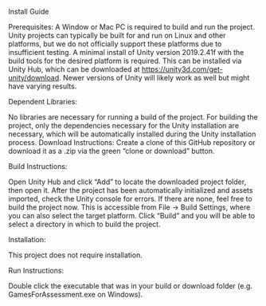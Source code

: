 Install Guide

Prerequisites:
A Window or Mac PC is required to build and run the project. Unity projects can typically be built for and run on Linux and other platforms, but we do not officially support these platforms due to insufficient testing.
A minimal install of Unity version 2019.2.41f with the build tools for the desired platform is required. This can be installed via Unity Hub, which can be downloaded at https://unity3d.com/get-unity/download. Newer versions of Unity will likely work as well but might have varying results.

Dependent Libraries:

No libraries are necessary for running a build of the project. For building the project, only the dependencies necessary for the Unity installation are necessary, which will be automatically installed during the Unity installation process.
Download Instructions:
Create a clone of this GitHub repository or download it as a .zip via the green “clone or download” button.

Build Instructions:

Open Unity Hub and click “Add” to locate the downloaded project folder, then open it. After the project has been automatically initialized and assets imported, check the Unity console for errors. If there are none, feel free to build the project now. This is accessible from File -> Build Settings, where you can also select the target platform. Click “Build” and you will be able to select a directory in which to build the project.

Installation:

This project does not require installation.

Run Instructions:

Double click the executable that was in your build or download folder (e.g. GamesForAssessment.exe on Windows).
